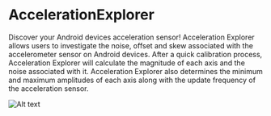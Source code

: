 AccelerationExplorer
====================

Discover your Android devices acceleration sensor! Acceleration Explorer allows users to investigate the noise, offset and skew associated with the accelerometer sensor on Android devices. After a quick calibration process, Acceleration Explorer will calculate the magnitude of each axis and the noise associated with it. Acceleration Explorer also determines the minimum and maximum amplitudes of each axis along with the update frequency of the acceleration sensor.

![Alt text](http://blog.kircherelectronics.com/blog/images/screenshot.png "Android Acceleration Explorer Screenshot")
